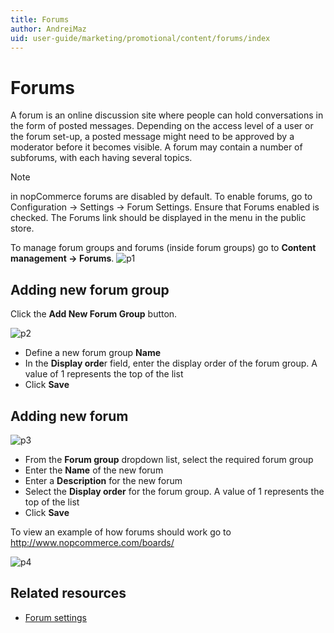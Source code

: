 ```yaml
---
title: Forums
author: AndreiMaz
uid: user-guide/marketing/promotional/content/forums/index
---
```

# Forums

A forum is an online discussion site where people can hold conversations in the form of posted messages. Depending on the access level of a user or the forum set-up, a posted message might need to be approved by a moderator before it becomes visible. A forum may contain a number of subforums, with each having several topics.

> [!NOTE]
> in nopCommerce forums are disabled by default. To enable forums, go to Configuration → Settings → Forum Settings. Ensure that Forums enabled is checked. The Forums link should be displayed in the menu in the public store.

To manage forum groups and forums (inside forum groups) go to **Content management → Forums**.
![p1](forums/_static/index/forums1.png)

## Adding new forum group

Click the **Add New Forum Group** button.

![p2](forums/_static/index/forums2.png)

 - Define a new forum group **Name**
 - In the **Display orde**r field, enter the display order of the forum group. A value of 1 represents the top of the list
 - Click **Save**
 
## Adding new forum

![p3](forums/_static/index/forums3.png)

 - From the **Forum group** dropdown list, select the required forum group
 - Enter the **Name** of the new forum
 - Enter a **Description** for the new forum
 - Select the **Display order** for the forum group. A value of 1 represents the top of the list
 - Click **Save**

To view an example of how forums should work go to http://www.nopcommerce.com/boards/

![p4](forums/_static/index/forums4.png)

## Related resources

 - [Forum settings](xref:user-guide/marketing/promotional/content/forums/settings)